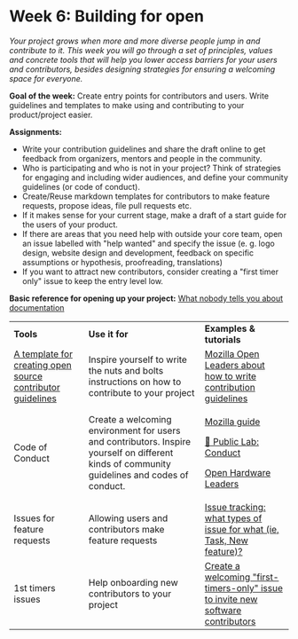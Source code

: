 
# Week 6: Building for open

_Your project grows when more and more diverse people jump in and contribute to it. This week you will go through a set of principles, values and concrete tools that will help you lower access barriers for your users and contributors, besides designing strategies for ensuring a welcoming space for everyone._

**Goal of the week:** Create entry points for contributors and users. Write guidelines and templates to make using and contributing to your product/project easier.

**Assignments:**
* Write your contribution guidelines and share the draft online to get feedback from organizers, mentors and people in the community.
* Who is participating and who is not in your project? Think of strategies for engaging and including wider audiences, and define your community guidelines (or code of conduct).
* Create/Reuse markdown templates for contributors to make feature requests, propose ideas, file pull requests etc.
* If it makes sense for your current stage, make a draft of a start guide for the users of your product.
* If there are areas that you need help with outside your core team, open an issue labelled with "help wanted" and specify the issue (e. g. logo design, website design and development, feedback on specific assumptions or hypothesis, proofreading, translations)
* If you want to attract new contributors, consider creating a "first timer only" issue to keep the entry level low.

**Basic reference for opening up your project:**
[What nobody tells you about documentation](https://www.divio.com/blog/documentation/)

<table>
  <tr>
   <td>
<strong>Tools</strong>
   </td>
   <td><strong>Use it for</strong>
   </td>
   <td><strong>Examples & tutorials</strong>
   </td>
  </tr>

  <tr>
   <td><a href="https://opensource.com/life/16/3/contributor-guidelines-template-and-tips">A template for creating open source contributor guidelines</a>
   </td>
   <td>Inspire yourself to write the nuts and bolts instructions on how to contribute to your project
   </td>
   <td><a href="https://mozilla.github.io/open-leadership-training-series/articles/building-communities-of-contributors/write-contributor-guidelines/">Mozilla Open Leaders about how to write contribution guidelines </a>
   </td>
  </tr>
  <tr>
   <td>Code of Conduct
   </td>
   <td>Create a welcoming environment for users and contributors. Inspire yourself on different kinds of community guidelines and codes of conduct.
   </td>
   <td>

   <a href="https://mozilla.github.io/open-leadership-training-series/articles/building-communities-of-contributors/write-a-code-of-conduct/">Mozilla guide</a>
    <p></p>
    <a href="https://publiclab.org/conduct">🎈 Public Lab: Conduct</a>
    <p></p>
    <a href="https://open-hardware-leaders.github.io/ohlwebsite/Program/04_community.html">Open Hardware Leaders</a>
   </td>
  </tr>
  <tr>
   <td>Issues for feature requests
   </td>
   <td>Allowing users and contributors make feature requests
   </td>
   <td><a href="https://stackoverflow.com/questions/6757585/issue-tracking-what-types-of-issue-for-what-ie-task-new-feature">Issue tracking: what types of issue for what (ie, Task, New feature)?</a>
   </td>
  </tr>
  <tr>
   <td>1st timers issues
   </td>
   <td>Help onboarding new contributors to your project
   </td>
   <td><a href="https://publiclab.org/notes/warren/10-31-2016/create-a-welcoming-first-timers-only-issue-to-invite-new-software-contributors">Create a welcoming "first-timers-only" issue to invite new software contributors</a>
   </td>
  </tr>
</table>

